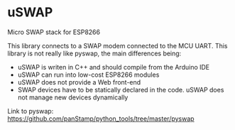 # uSWAP
Micro SWAP stack for ESP8266

This library connects to a SWAP modem connected to the MCU UART. This library is not really like pyswap, the main differences being:

* uSWAP is writen in C++ and should compile from the Arduino IDE
* uSWAP can run into low-cost ESP8266 modules
* uSWAP does not provide a Web front-end
* SWAP devices have to be statically declared in the code. uSWAP does not manage new devices dynamically

Link to pyswap: https://github.com/panStamp/python_tools/tree/master/pyswap
